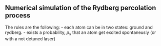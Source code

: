## Numerical simulation of the Rydberg percolation process
The rules are the following:
    - each atom can be in two states: ground and rydberg.
    - exists a probability, $p_s$ that an atom get excited spontaneusly (or with a not detuned laser)